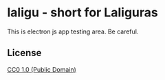 # laligu - short for Laliguras

This is electron js app testing area. Be careful.




## License

[CC0 1.0 (Public Domain)](LICENSE.md)
